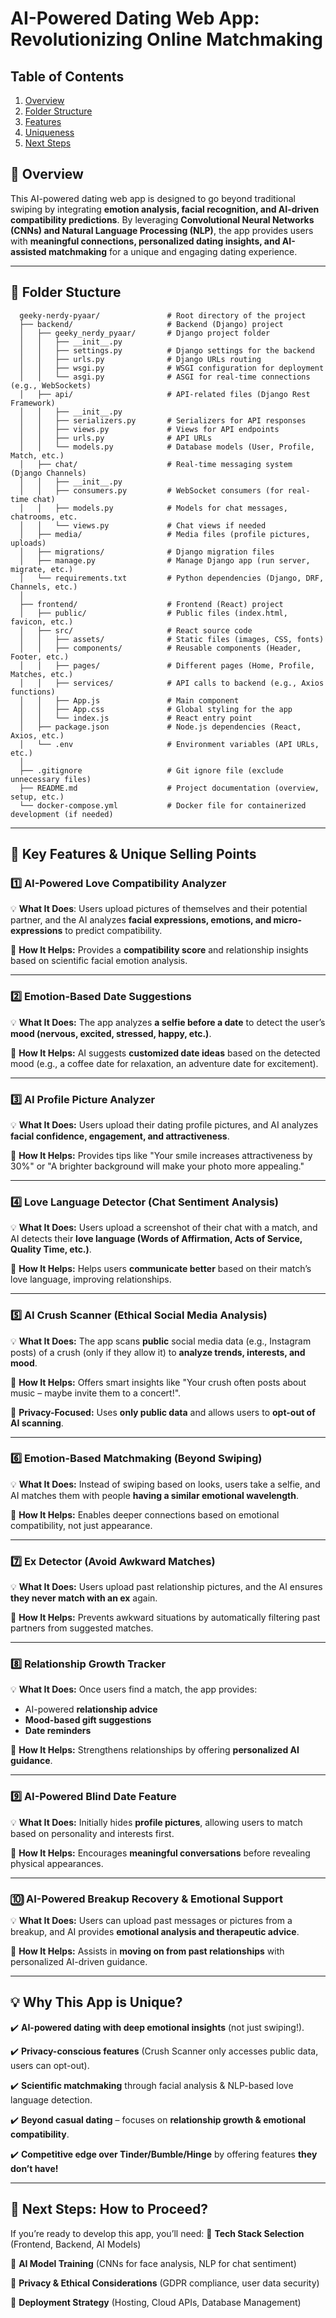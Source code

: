 # AI-Powered Dating Web App: Revolutionizing Online Matchmaking

## Table of Contents  
1. [Overview](#-overview) 
2. [Folder Structure](#-folder-stucture)
3. [Features](#-key-features--unique-selling-points)    
4. [Uniqueness](#-why-this-app-is-unique)
5. [Next Steps](#-next-steps-how-to-proceed)  

## 📌 Overview
This AI-powered dating web app is designed to go beyond traditional swiping by integrating **emotion analysis, facial recognition, and AI-driven compatibility predictions**. By leveraging **Convolutional Neural Networks (CNNs) and Natural Language Processing (NLP)**, the app provides users with **meaningful connections, personalized dating insights, and AI-assisted matchmaking** for a unique and engaging dating experience.

---

## 📌 Folder Stucture 
      geeky-nerdy-pyaar/               # Root directory of the project
      ├── backend/                     # Backend (Django) project
      │   ├── geeky_nerdy_pyaar/       # Django project folder
      │   │   ├── __init__.py
      │   │   ├── settings.py          # Django settings for the backend
      │   │   ├── urls.py              # Django URLs routing
      │   │   ├── wsgi.py              # WSGI configuration for deployment
      │   │   └── asgi.py              # ASGI for real-time connections (e.g., WebSockets)
      │   ├── api/                     # API-related files (Django Rest Framework)
      │   │   ├── __init__.py
      │   │   ├── serializers.py       # Serializers for API responses
      │   │   ├── views.py             # Views for API endpoints
      │   │   ├── urls.py              # API URLs
      │   │   └── models.py            # Database models (User, Profile, Match, etc.)
      │   ├── chat/                    # Real-time messaging system (Django Channels)
      │   │   ├── __init__.py
      │   │   ├── consumers.py         # WebSocket consumers (for real-time chat)
      │   │   ├── models.py            # Models for chat messages, chatrooms, etc.
      │   │   └── views.py             # Chat views if needed
      │   ├── media/                   # Media files (profile pictures, uploads)
      │   ├── migrations/              # Django migration files
      │   ├── manage.py                # Manage Django app (run server, migrate, etc.)
      │   └── requirements.txt         # Python dependencies (Django, DRF, Channels, etc.)
      │
      ├── frontend/                    # Frontend (React) project
      │   ├── public/                  # Public files (index.html, favicon, etc.)
      │   ├── src/                     # React source code
      │   │   ├── assets/              # Static files (images, CSS, fonts)
      │   │   ├── components/          # Reusable components (Header, Footer, etc.)
      │   │   ├── pages/               # Different pages (Home, Profile, Matches, etc.)
      │   │   ├── services/            # API calls to backend (e.g., Axios functions)
      │   │   ├── App.js               # Main component
      │   │   ├── App.css              # Global styling for the app
      │   │   └── index.js             # React entry point
      │   ├── package.json             # Node.js dependencies (React, Axios, etc.)
      │   └── .env                     # Environment variables (API URLs, etc.)
      │
      ├── .gitignore                   # Git ignore file (exclude unnecessary files)
      ├── README.md                    # Project documentation (overview, setup, etc.)
      └── docker-compose.yml           # Docker file for containerized development (if needed)

---

## 🚀 Key Features & Unique Selling Points

### 1️⃣ AI-Powered Love Compatibility Analyzer
💡 **What It Does**: Users upload pictures of themselves and their potential partner, and the AI analyzes **facial expressions, emotions, and micro-expressions** to predict compatibility.

🔹 **How It Helps:** Provides a **compatibility score** and relationship insights based on scientific facial emotion analysis.

---

### **2️⃣ Emotion-Based Date Suggestions**
💡 **What It Does:** The app analyzes **a selfie before a date** to detect the user’s **mood (nervous, excited, stressed, happy, etc.)**.

🔹 **How It Helps:** AI suggests **customized date ideas** based on the detected mood (e.g., a coffee date for relaxation, an adventure date for excitement).

---

### **3️⃣ AI Profile Picture Analyzer**
💡 **What It Does:** Users upload their dating profile pictures, and AI analyzes **facial confidence, engagement, and attractiveness**.

🔹 **How It Helps:** Provides tips like "Your smile increases attractiveness by 30%" or "A brighter background will make your photo more appealing."

---

### **4️⃣ Love Language Detector (Chat Sentiment Analysis)**
💡 **What It Does:** Users upload a screenshot of their chat with a match, and AI detects their **love language (Words of Affirmation, Acts of Service, Quality Time, etc.)**.

🔹 **How It Helps:** Helps users **communicate better** based on their match’s love language, improving relationships.

---

### **5️⃣ AI Crush Scanner (Ethical Social Media Analysis)**
💡 **What It Does:** The app scans **public** social media data (e.g., Instagram posts) of a crush (only if they allow it) to **analyze trends, interests, and mood**.

🔹 **How It Helps:** Offers smart insights like "Your crush often posts about music – maybe invite them to a concert!".

🔹 **Privacy-Focused:** Uses **only public data** and allows users to **opt-out of AI scanning**.

---

### **6️⃣ Emotion-Based Matchmaking (Beyond Swiping)**
💡 **What It Does:** Instead of swiping based on looks, users take a selfie, and AI matches them with people **having a similar emotional wavelength**.

🔹 **How It Helps:** Enables deeper connections based on emotional compatibility, not just appearance.

---

### **7️⃣ Ex Detector (Avoid Awkward Matches)**
💡 **What It Does:** Users upload past relationship pictures, and the AI ensures **they never match with an ex** again.

🔹 **How It Helps:** Prevents awkward situations by automatically filtering past partners from suggested matches.

---

### **8️⃣ Relationship Growth Tracker**
💡 **What It Does:** Once users find a match, the app provides:
   - AI-powered **relationship advice**
   - **Mood-based gift suggestions**
   - **Date reminders**

🔹 **How It Helps:** Strengthens relationships by offering **personalized AI guidance**.

---

### **9️⃣ AI-Powered Blind Date Feature**
💡 **What It Does:** Initially hides **profile pictures**, allowing users to match based on personality 
and interests first.

🔹 **How It Helps:** Encourages **meaningful conversations** before revealing physical appearances.

---

### **🔟 AI-Powered Breakup Recovery & Emotional Support**
💡 **What It Does:** Users can upload past messages or pictures from a breakup, and AI provides **emotional analysis and therapeutic advice**.

🔹 **How It Helps:** Assists in **moving on from past relationships** with personalized AI-driven guidance.

---

## **💡 Why This App is Unique?**
✔️ **AI-powered dating with deep emotional insights** (not just swiping!).

✔️ **Privacy-conscious features** (Crush Scanner only accesses public data, users can opt-out).

✔️ **Scientific matchmaking** through facial analysis & NLP-based love language detection.

✔️ **Beyond casual dating** – focuses on **relationship growth & emotional compatibility**.

✔️ **Competitive edge over Tinder/Bumble/Hinge** by offering features **they don’t have!**

---

## **📌 Next Steps: How to Proceed?**
If you’re ready to develop this app, you’ll need:
🔹 **Tech Stack Selection** (Frontend, Backend, AI Models)

🔹 **AI Model Training** (CNNs for face analysis, NLP for chat sentiment)

🔹 **Privacy & Ethical Considerations** (GDPR compliance, user data security)

🔹 **Deployment Strategy** (Hosting, Cloud APIs, Database Management)
